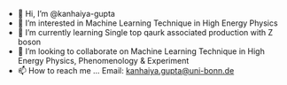 - 👋 Hi, I’m @kanhaiya-gupta
- 👀 I’m interested in Machine Learning Technique in High Energy Physics
- 🌱 I’m currently learning Single top qaurk associated production with Z boson
- 💞️ I’m looking to collaborate on Machine Learning Technique in High Energy Physics, Phenomenology & Experiment
- 📫 How to reach me ... Email: kanhaiya.gupta@uni-bonn.de

<!---
kanhaiya-gupta/kanhaiya-gupta is a ✨ special ✨ repository because its `README.md` (this file) appears on your GitHub profile.
You can click the Preview link to take a look at your changes.
--->
